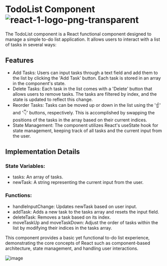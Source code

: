 # TodoList Component ![react-1-logo-png-transparent](https://github.com/chavez62/react-to-do/assets/67764701/a8ba93fc-abec-4f7b-b397-e3656471573c)



The TodoList component is a React functional component designed to manage a simple to-do list application. It allows users to interact with a list of tasks in several ways:

## Features
+ Add Tasks: Users can input tasks through a text field and add them to the list by clicking the 'Add Task' button. Each task is stored in an array in the component's state.
+ Delete Tasks: Each task in the list comes with a 'Delete' button that allows users to remove tasks. The tasks are filtered by index, and the state is updated to reflect this change.
+ Reorder Tasks: Tasks can be moved up or down in the list using the '☝' and '👇' buttons, respectively. This is accomplished by swapping the positions of the tasks in the array based on their current indices.
+ State Management: The component utilizes React's useState hook for state management, keeping track of all tasks and the current input from the user.
  
## Implementation Details
### State Variables:
+ tasks: An array of tasks.
+ newTask: A string representing the current input from the user.
  
### Functions:
+ handleInputChange: Updates newTask based on user input.
+ addTask: Adds a new task to the tasks array and resets the input field.
+ deleteTask: Removes a task based on its index.
+ moveTaskUp and moveTaskDown: Adjust the order of tasks within the list by modifying their indices in the tasks array.
  
This component provides a basic yet functional to-do list experience, demonstrating the core concepts of React such as component-based architecture, state management, and handling user interactions.

![image](https://github.com/chavez62/react-to-do/assets/67764701/ae714501-2ecb-404d-95e8-d0a32edce1a0)
